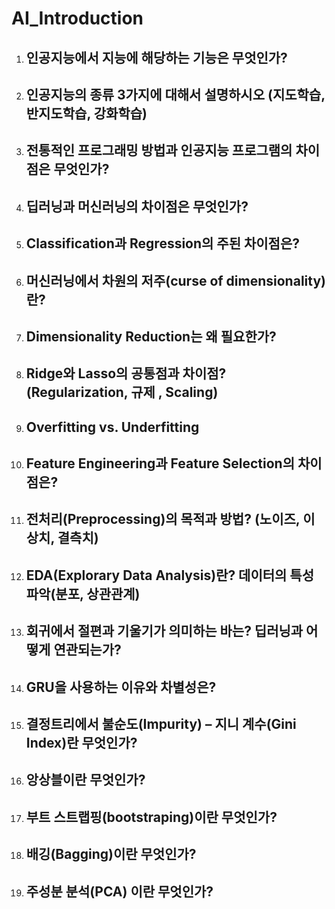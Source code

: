 # AI_Introduction
1. 인공지능에서 지능에 해당하는 기능은 무엇인가?
   - 
2. 인공지능의 종류 3가지에 대해서 설명하시오 (지도학습, 반지도학습, 강화학습)
   -
3. 전통적인 프로그래밍 방법과 인공지능 프로그램의 차이점은 무엇인가?
   -
4. 딥러닝과 머신러닝의 차이점은 무엇인가?
   -
5. Classification과 Regression의 주된 차이점은?
   -
6. 머신러닝에서 차원의 저주(curse of dimensionality)란?
   -
7. Dimensionality Reduction는 왜 필요한가?
   - 
8. Ridge와 Lasso의 공통점과 차이점? (Regularization, 규제 , Scaling)
    - 
9. Overfitting vs. Underfitting
    - 
10. Feature Engineering과 Feature Selection의 차이점은?
    - 
11. 전처리(Preprocessing)의 목적과 방법? (노이즈, 이상치, 결측치)
    - 
12. EDA(Explorary Data Analysis)란? 데이터의 특성 파악(분포, 상관관계)
    - 
13. 회귀에서 절편과 기울기가 의미하는 바는? 딥러닝과 어떻게 연관되는가?
    - 
14. GRU을 사용하는 이유와 차별성은?
    - 
15. 결정트리에서 불순도(Impurity) – 지니 계수(Gini Index)란 무엇인가?
    - 
16. 앙상블이란 무엇인가?
    - 
17. 부트 스트랩핑(bootstraping)이란 무엇인가?
    - 
18. 배깅(Bagging)이란 무엇인가?
    - 
19. 주성분 분석(PCA) 이란 무엇인가?
    - 
